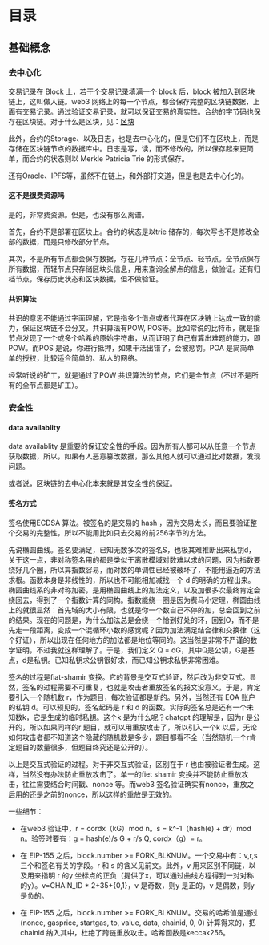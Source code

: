 # 目录

## 基础概念

### 去中心化

交易记录在 Block 上，若干个交易记录填满一个 block 后，block 被加入到区块链上，这叫做入链。web3 网络上的每一个节点，都会保存完整的区块链数据，上面有交易记录。通过验证交易记录，就可以保证交易的真实性。合约的字节码也保存在区块链。对于什么是区块，见：[区块](./区块.md)

此外，合约的Storage、以及日志，也是去中心化的，但是它们不在区块上，而是存储在区块链节点的数据库中。日志是写，读，而不修改的，所以保存起来更简单，而合约的状态则以 Merkle Patricia Trie 的形式保存。

还有Oracle、IPFS等，虽然不在链上，和外部打交道，但是也是去中心化的。


#### 这不是很费资源吗

是的，非常费资源。但是，也没有那么离谱。

首先，合约不是部署在区块上。合约的状态是以trie 储存的，每次写也不是修改全部的数据，而是只修改部分节点。

其次，不是所有节点都会保存数据，存在几种节点：全节点、轻节点。全节点保存所有数据，而轻节点只存储区块头信息，用来查询全解点的信息，做验证。还有归档节点，保存历史状态和区块数据，但不做验证。


#### 共识算法

共识的意思不能通过字面理解，它是指多个借点或者代理在区块链上达成一致的能力，保证区块链不会分叉。共识算法有POW, POS等。比如常说的比特币，就是指节点发现了一个或多个哈希的原始字符串，从而证明了自己有算出难题的能力，即POW。而POS 是说，你进行抵押，如果干活出错了，会被惩罚。POA 是简简单单的授权，比较适合简单的、私人的网络。

经常听说的矿工，就是通过了POW 共识算法的节点，它们是全节点（不过不是所有的全节点都是矿工）。

### 安全性

#### data availablity

data availablity 是重要的保证安全性的手段。因为所有人都可以从任意一个节点获取数据，所以，如果有人恶意篡改数据，那么其他人就可以通过比对数据，发现问题。

或者说，区块链的去中心化本来就是其安全性的保证。


#### 签名方式

签名使用ECDSA 算法。被签名的是交易的 hash ，因为交易太长，而且要验证整个交易的完整性，所以不能用比如只去交易的前256字节的方法。

先说椭圆曲线。签名要满足，已知无数多次的签名S，也极其难推断出来私钥d，关于这一点，非对称签名用的都是类似于离散模域对数难以求的问题，因为指数要绕好几个圈，所以算指数容易，而对数的单调性已经被破坏了，不能用逼近的方法求根。函数本身是非线性的，所以也不可能相加减找一个 d 的明确的方程出来。椭圆曲线系的非对称加密，是用椭圆曲线上的加法定义，以及加很多次最终肯定会绕回去，得到了一个指数计算的同构。指数能绕一圈是因为费马小定理，椭圆曲线上的就很显然：首先域的大小有限，也就是你一个数自己不停的加，总会回到之前的结果。现在的问题是，为什么加法总是会绕一个恰到好处的环，回到O，而不是先走一段距离，变成一个混循环小数的感觉呢？因为加法满足结合律和交换律（这个好证），所以出现在任何地方的加法都是地位等同的。这当然是非常不严谨的数学证明，不过我就这样理解了。于是，我们定义 Q = dG，其中Q是公钥，G是基点，d是私钥。已知私钥求公钥很好求，而已知公钥求私钥非常困难。


签名的过程是fiat-shamir 变换。它的背景是交互式验证，然后改为非交互式。显然，签名的过程需要不可重复，也就是攻击者重放签名的报文没意义，于是，肯定要引入一个随机数 r，作为题目，每次验证都是新的。另外，当然还有 EOA 账户的私钥 d。可以预见的，签名起码是 r 和 d 的函数。实际的签名总是还有一个未知数k，它是生成的临时私钥。这个k 是为什么呢？chatgpt 的理解是，因为r 是公开的，所以如果同样的r 题目，就可以用重放攻击了，所以引入一个k 以后，无论如何攻击者都不知道这个隐藏的随机数是多少，题目都看不全（当然随机一个r肯定题目的数量很多，但题目终究还是公开的）。

以上是交互式验证的过程。对于非交互式验证，区别在于 r 也由被验证者生成。这样，当然没有办法防止重放攻击了。单一的fiet shamir 变换并不能防止重放攻击，往往需要结合时间戳、nonce 等。而web3 签名验证确实有nonce，重放之后用的还是之前的nonce，所以这样的重放是无效的。

一些细节：

- 在web3 验证中，r = cordx（kG）mod n。s = k^-1（hash(e) + dr）mod n。验签时要有：g = hash(e)/s G + r/s Q, cordx（g）= r。 

- 在 EIP-155 之后，block.number >= FORK_BLKNUM。一个交易中有：v,r,s 三个和签名有关的字段。r 和 s 的含义见前文。此外，v 用来区别不同链，以及用来指明 r 的y 坐标点的正负（提供了x，可以通过曲线方程得到一对对称的y）。v=CHAIN_ID * 2+35+{0,1}，v 是奇数，则y 是正的，v 是偶数，则y 是负的。

- 在 EIP-155 之后，block.number >= FORK_BLKNUM。交易的哈希值是通过 (nonce, gasprice, startgas, to, value, data, chainid, 0, 0) 计算得来的，把chainid 纳入其中，杜绝了跨链重放攻击。哈希函数是keccak256。